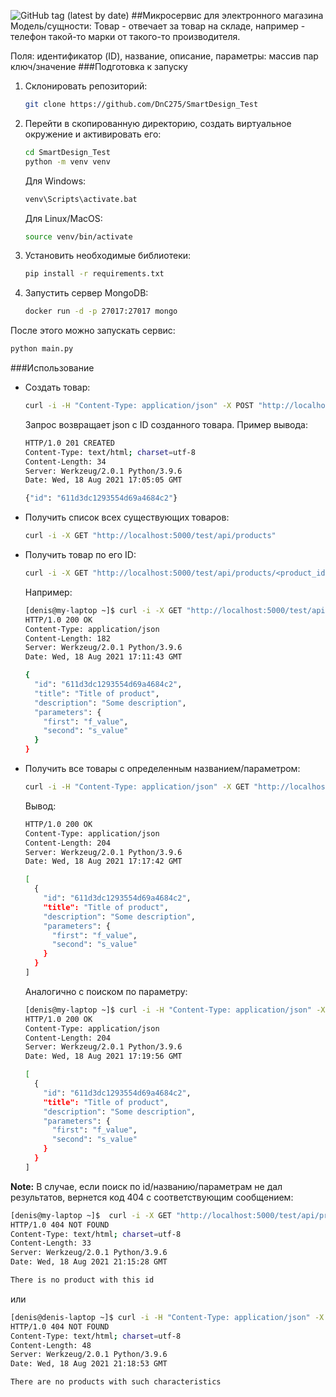 ![GitHub tag (latest by date)](https://img.shields.io/github/v/tag/DnC275/SmartDesign_Test)
##Микросервис для электронного магазина
Модель/cущности:
Товар - отвечает за товар на складе, например - телефон такой-то марки от такого-то производителя.

Поля: идентификатор (ID), название, описание, параметры: массив пар ключ/значение
###Подготовка к запуску
1. Склонировать репозиторий:
   ```bash
   git clone https://github.com/DnC275/SmartDesign_Test 
   ```
2. Перейти в скопированную директорию, создать виртуальное окружение и активировать его:
   ```bash
   cd SmartDesign_Test
   python -m venv venv
   ```
   Для Windows:
   ```bash
   venv\Scripts\activate.bat
   ```
   Для Linux/MacOS:
   ```bash
   source venv/bin/activate
   ```
3. Установить необходимые библиотеки:
   ```bash
   pip install -r requirements.txt 
   ```
4. Запустить сервер MongoDB:
   ```bash
   docker run -d -p 27017:27017 mongo
   ```
После этого можно запускать сервис:
```bash
python main.py
```
###Использование
* Создать товар:
   ```bash
   curl -i -H "Content-Type: application/json" -X POST "http://localhost:5000/test/api/products" -d '{"title": "Title of product", "description": "Some description", "parameters": {"first": "f_value", "second": "s_value"}}'
   ```
   Запрос возвращает json с ID созданного товара.
   Пример вывода:
   ```bash
   HTTP/1.0 201 CREATED
   Content-Type: text/html; charset=utf-8
   Content-Length: 34
   Server: Werkzeug/2.0.1 Python/3.9.6
   Date: Wed, 18 Aug 2021 17:05:05 GMT
   
   {"id": "611d3dc1293554d69a4684c2"}
   ```
* Получить список всех существующих товаров:
   ```bash
   curl -i -X GET "http://localhost:5000/test/api/products"
   ```
* Получить товар по его ID:
   ```bash
   curl -i -X GET "http://localhost:5000/test/api/products/<product_id>"
   ```
   Например:
   ```bash 
   [denis@my-laptop ~]$ curl -i -X GET "http://localhost:5000/test/api/products/611d3dc1293554d69a4684c2"
   HTTP/1.0 200 OK
   Content-Type: application/json
   Content-Length: 182
   Server: Werkzeug/2.0.1 Python/3.9.6
   Date: Wed, 18 Aug 2021 17:11:43 GMT
   
   {
     "id": "611d3dc1293554d69a4684c2", 
     "title": "Title of product", 
     "description": "Some description", 
     "parameters": {
       "first": "f_value", 
       "second": "s_value"
     }
   }
   ```
* Получить все товары с определенным названием/параметром:
   ```bash
   curl -i -H "Content-Type: application/json" -X GET "http://localhost:5000/test/api/products/find" -d '{"title": "Title of product"}'
   ```
   Вывод:
   ```bash
   HTTP/1.0 200 OK
   Content-Type: application/json
   Content-Length: 204
   Server: Werkzeug/2.0.1 Python/3.9.6
   Date: Wed, 18 Aug 2021 17:17:42 GMT
   
   [
     {
       "id": "611d3dc1293554d69a4684c2", 
       "title": "Title of product", 
       "description": "Some description", 
       "parameters": {
         "first": "f_value", 
         "second": "s_value"
       }
     }
   ]
   ```
   Аналогично с поиском по параметру:
   ```bash
   [denis@my-laptop ~]$ curl -i -H "Content-Type: application/json" -X GET "http://localhost:5000/test/api/products/find" -d '{"parameters": {"first": "f_value"}}'
   HTTP/1.0 200 OK
   Content-Type: application/json
   Content-Length: 204
   Server: Werkzeug/2.0.1 Python/3.9.6
   Date: Wed, 18 Aug 2021 17:19:56 GMT
   
   [
     {
       "id": "611d3dc1293554d69a4684c2", 
       "title": "Title of product", 
       "description": "Some description", 
       "parameters": {
         "first": "f_value", 
         "second": "s_value"
       }
     }
   ]
   ```
**Note:** В случае, если поиск по id/названию/параметрам не дал результатов, вернется код 404 с соответствующим сообщением:
```bash
[denis@my-laptop ~]$  curl -i -X GET "http://localhost:5000/test/api/products/111111111111111111111111"
HTTP/1.0 404 NOT FOUND
Content-Type: text/html; charset=utf-8
Content-Length: 33
Server: Werkzeug/2.0.1 Python/3.9.6
Date: Wed, 18 Aug 2021 21:15:28 GMT

There is no product with this id
```
или
```bash
[denis@denis-laptop ~]$ curl -i -H "Content-Type: application/json" -X GET "http://localhost:5000/test/api/products/find" -d '{"parameters": {"first": "s_value"}}'
HTTP/1.0 404 NOT FOUND
Content-Type: text/html; charset=utf-8
Content-Length: 48
Server: Werkzeug/2.0.1 Python/3.9.6
Date: Wed, 18 Aug 2021 21:18:53 GMT

There are no products with such characteristics
```
